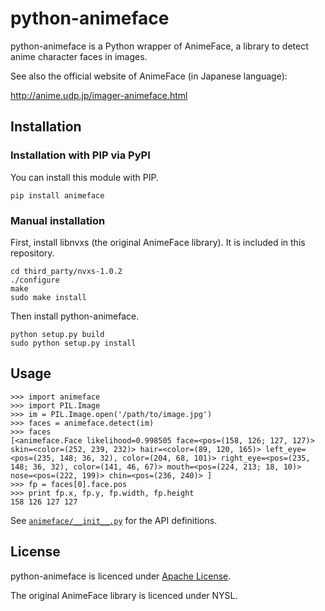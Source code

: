 # python-animeface

python-animeface is a Python wrapper of AnimeFace, a library to detect
anime character faces in images.

See also the official website of AnimeFace (in Japanese language):

http://anime.udp.jp/imager-animeface.html


## Installation

### Installation with PIP via PyPI

You can install this module with PIP.

```
pip install animeface
```


### Manual installation

First, install libnvxs (the original AnimeFace library). It is included in this repository.

```
cd third_party/nvxs-1.0.2
./configure
make
sudo make install
```

Then install python-animeface.

```
python setup.py build
sudo python setup.py install
```

## Usage

```
>>> import animeface
>>> import PIL.Image
>>> im = PIL.Image.open('/path/to/image.jpg')
>>> faces = animeface.detect(im)
>>> faces
[<animeface.Face likelihood=0.998505 face=<pos=(158, 126; 127, 127)> skin=<color=(252, 239, 232)> hair=<color=(89, 120, 165)> left_eye=<pos=(235, 148; 36, 32), color=(204, 68, 101)> right_eye=<pos=(235, 148; 36, 32), color=(141, 46, 67)> mouth=<pos=(224, 213; 18, 10)> nose=<pos=(222, 199)> chin=<pos=(236, 240)> ]
>>> fp = faces[0].face.pos
>>> print fp.x, fp.y, fp.width, fp.height
158 126 127 127
```

See [`animeface/__init__.py`](animeface/__init__.py) for the API definitions.


## License

python-animeface is licenced under [Apache License](LICENSE).

The original AnimeFace library is licenced under NYSL.
